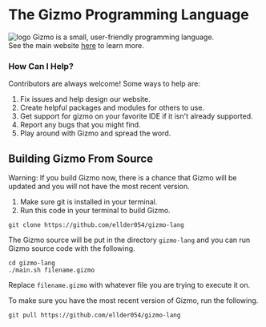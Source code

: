 # The Gizmo Programming Language
![logo](https://lh3.googleusercontent.com/-tWpoPtUYlM6TF-QL09SkM9f5K6LThHM2vom4BlceOusNUVK81RXIHqEr4MqIPqcqzi4ixn5wfNMIe3enQ6IU54PJRencUkJktEfANCAbiO3is0FKJhwoBETvpnjVECxeFSOKwe7-I0UCsBP_Ow5UlAlCEIDveGj4EjbUKwLNJELhIFFa2MbyUasMuRHZnzVKeUH1X6Hbe0AG9wNCZn1RHMwdsSuQOKQsy8bbTZlb-ZzIRXpArBN2JtESaiyuYE0j3xDAn4QULWEJW2SmdGHNjXqzBoJQ_G2k-XbmFYpLMC-WT31_NwcsmXV3Szoe1WN41csUUmd_NI6tKMnESAyWzAfWQ6Pr6945UpJz0KAeQBv9tdP1wSMbUB-3SRpm0GWO2dLo4_VVB8vXUJkCqA_Quj6Kept0qx58qWTg1rfOj0R8k7VReVpP7208z1Sn7yo3l3NHwv7VHNa_JyCwKO9vg7y5fzYBth0L4sr3B8-LEwTXCzgCxemdYfZMVoP9zy6kY1xeBhc0xe7zWGhUoKXNZM_vEMfmRPwFQa7JtdU2hdC2QRXXec-l9kRM5Knwf0fcJl7wj2DYUvRILx3Yh5Kp5Sa_dXw7DoKY-7exHiwrOk1vXh49IF1G3NYz__PXhuxWoTinGH74RHAmh4vNtq49OEJEgQFBmoQPeNg0D7KHN3vOJl-H1Vxefv9GSfEhICeWU9YIGgCG9wZ3uOxi3zf1geg=w186-h196-no?authuser=0)
Gizmo is a small, user-friendly programming language.  
See the main website [here](https://ellder054.github.io/gizmolang/) to learn more.

### How Can I Help?
Contributors are always welcome! Some ways to help are:  
1. Fix issues and help design our website.  
2. Create helpful packages and modules for others to use.  
3. Get support for gizmo on your favorite IDE if it isn't already supported.  
4. Report any bugs that you might find.  
5. Play around with Gizmo and spread the word.

## Building Gizmo From Source
Warning: If you build Gizmo now, there is a chance that Gizmo will be updated and you will not have the most recent version.  
1. Make sure git is installed in your terminal.  
2. Run this code in your terminal to build Gizmo.

```shell
git clone https://github.com/ellder054/gizmo-lang
```

The Gizmo source will be put in the directory `gizmo-lang` and you can run Gizmo source code with the following.
```shell
cd gizmo-lang
./main.sh filename.gizmo
```
Replace `filename.gizmo` with whatever file you are trying to execute it on.  
  
To make sure you have the most recent version of Gizmo, run the following.
```shell
git pull https://github.com/ellder054/gizmo-lang
```
